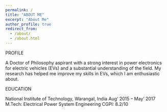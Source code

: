 ```yaml
---
permalink: /
title: "ABOUT ME" 
excerpt: "About Me"
author_profile: true
redirect_from: 
  - /about/
  - /about.html
---
```

PROFILE

A Doctor of Philosophy aspirant with a strong interest in power electronics for electric vehicles (EVs) and a substantial
understanding of the field. My research has helped me improve my skills in EVs, which I am enthusiastic about.

EDUCATION

National Institute of Technology, Warangal, India                        Aug’ 2015 – May’ 2017
M.Tech: Electrical Power System Engineering CGPI: 8.2/10


